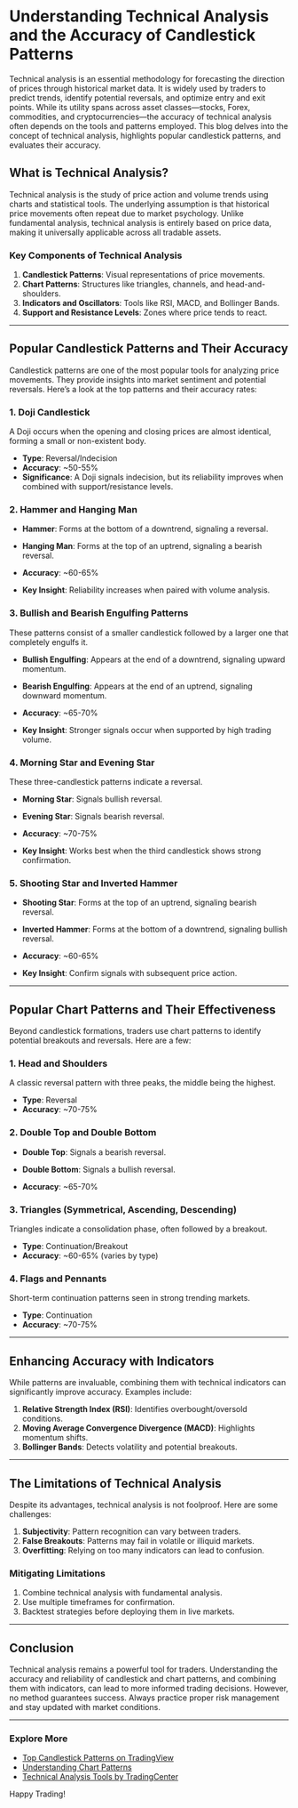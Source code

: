 # Understanding Technical Analysis and the Accuracy of Candlestick Patterns

Technical analysis is an essential methodology for forecasting the direction of prices through historical market data. It is widely used by traders to predict trends, identify potential reversals, and optimize entry and exit points. While its utility spans across asset classes—stocks, Forex, commodities, and cryptocurrencies—the accuracy of technical analysis often depends on the tools and patterns employed. This blog delves into the concept of technical analysis, highlights popular candlestick patterns, and evaluates their accuracy.

## What is Technical Analysis?

Technical analysis is the study of price action and volume trends using charts and statistical tools. The underlying assumption is that historical price movements often repeat due to market psychology. Unlike fundamental analysis, technical analysis is entirely based on price data, making it universally applicable across all tradable assets.

### Key Components of Technical Analysis
1. **Candlestick Patterns**: Visual representations of price movements.
2. **Chart Patterns**: Structures like triangles, channels, and head-and-shoulders.
3. **Indicators and Oscillators**: Tools like RSI, MACD, and Bollinger Bands.
4. **Support and Resistance Levels**: Zones where price tends to react.

---

## Popular Candlestick Patterns and Their Accuracy

Candlestick patterns are one of the most popular tools for analyzing price movements. They provide insights into market sentiment and potential reversals. Here’s a look at the top patterns and their accuracy rates:

### 1. Doji Candlestick

A Doji occurs when the opening and closing prices are almost identical, forming a small or non-existent body.

- **Type**: Reversal/Indecision
- **Accuracy**: ~50-55%
- **Significance**: A Doji signals indecision, but its reliability improves when combined with support/resistance levels.

### 2. Hammer and Hanging Man

- **Hammer**: Forms at the bottom of a downtrend, signaling a reversal.
- **Hanging Man**: Forms at the top of an uptrend, signaling a bearish reversal.

- **Accuracy**: ~60-65%
- **Key Insight**: Reliability increases when paired with volume analysis.

### 3. Bullish and Bearish Engulfing Patterns

These patterns consist of a smaller candlestick followed by a larger one that completely engulfs it.

- **Bullish Engulfing**: Appears at the end of a downtrend, signaling upward momentum.
- **Bearish Engulfing**: Appears at the end of an uptrend, signaling downward momentum.

- **Accuracy**: ~65-70%
- **Key Insight**: Stronger signals occur when supported by high trading volume.

### 4. Morning Star and Evening Star

These three-candlestick patterns indicate a reversal.

- **Morning Star**: Signals bullish reversal.
- **Evening Star**: Signals bearish reversal.

- **Accuracy**: ~70-75%
- **Key Insight**: Works best when the third candlestick shows strong confirmation.

### 5. Shooting Star and Inverted Hammer

- **Shooting Star**: Forms at the top of an uptrend, signaling bearish reversal.
- **Inverted Hammer**: Forms at the bottom of a downtrend, signaling bullish reversal.

- **Accuracy**: ~60-65%
- **Key Insight**: Confirm signals with subsequent price action.

---

## Popular Chart Patterns and Their Effectiveness

Beyond candlestick formations, traders use chart patterns to identify potential breakouts and reversals. Here are a few:

### 1. Head and Shoulders

A classic reversal pattern with three peaks, the middle being the highest.

- **Type**: Reversal
- **Accuracy**: ~70-75%

### 2. Double Top and Double Bottom

- **Double Top**: Signals a bearish reversal.
- **Double Bottom**: Signals a bullish reversal.

- **Accuracy**: ~65-70%

### 3. Triangles (Symmetrical, Ascending, Descending)

Triangles indicate a consolidation phase, often followed by a breakout.

- **Type**: Continuation/Breakout
- **Accuracy**: ~60-65% (varies by type)

### 4. Flags and Pennants

Short-term continuation patterns seen in strong trending markets.

- **Type**: Continuation
- **Accuracy**: ~70-75%

---

## Enhancing Accuracy with Indicators

While patterns are invaluable, combining them with technical indicators can significantly improve accuracy. Examples include:

1. **Relative Strength Index (RSI)**: Identifies overbought/oversold conditions.
2. **Moving Average Convergence Divergence (MACD)**: Highlights momentum shifts.
3. **Bollinger Bands**: Detects volatility and potential breakouts.

---

## The Limitations of Technical Analysis

Despite its advantages, technical analysis is not foolproof. Here are some challenges:

1. **Subjectivity**: Pattern recognition can vary between traders.
2. **False Breakouts**: Patterns may fail in volatile or illiquid markets.
3. **Overfitting**: Relying on too many indicators can lead to confusion.

### Mitigating Limitations
1. Combine technical analysis with fundamental analysis.
2. Use multiple timeframes for confirmation.
3. Backtest strategies before deploying them in live markets.

---

## Conclusion

Technical analysis remains a powerful tool for traders. Understanding the accuracy and reliability of candlestick and chart patterns, and combining them with indicators, can lead to more informed trading decisions. However, no method guarantees success. Always practice proper risk management and stay updated with market conditions.

---

### Explore More

- [Top Candlestick Patterns on TradingView](https://www.tradingview.com/)
- [Understanding Chart Patterns](https://www.investopedia.com/)
- [Technical Analysis Tools by TradingCenter](https://tradingcenter.org/)

Happy Trading!
